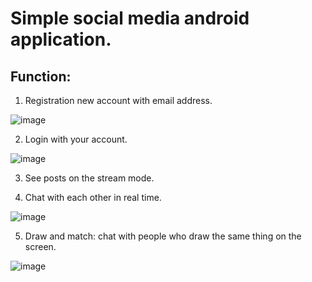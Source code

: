 # Simple social media android application.

## Function:
1. Registration new account with email address.

![image](https://github.com/xinjiewang1998/simple-social-media/assets/126059094/2e1277c8-5418-4d99-b566-08757efb0979)

2. Login with your account.

![image](https://github.com/xinjiewang1998/simple-social-media/assets/126059094/88ebcc1f-cd43-4967-95e6-b16d9a7b1a8c)

3. See posts on the stream mode.

4. Chat with each other in real time.

![image](https://github.com/xinjiewang1998/simple-social-media/assets/126059094/f6e049f5-d07d-4921-9626-081b79b3fad1)

5. Draw and match: chat with people who draw the same thing on the screen.

![image](https://github.com/xinjiewang1998/simple-social-media/assets/126059094/ae59af5e-6bb8-4d81-b90a-d073edc18966)
